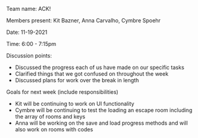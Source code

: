Team name: ACK!

Members present: Kit Bazner, Anna Carvalho, Cymbre Spoehr

Date: 11-19-2021

Time: 6:00 - 7:15pm

Discussion points: 

* Discussed the progress each of us have made on our specific tasks
* Clarified things that we got confused on throughout the week
* Discussed plans for work over the break in length

Goals for next week (include responsibilities)

* Kit will be continuing to work on UI functionality
* Cymbre will be continuing to test the loading an escape room including the array of rooms and keys
* Anna will be working on the save and load progress methods and will also work on rooms with codes